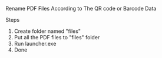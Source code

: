 Rename PDF Files According to The QR code or Barcode Data

Steps
  1. Create folder named "files"
  2. Put all the PDF files to "files" folder
  3. Run launcher.exe
  5. Done
